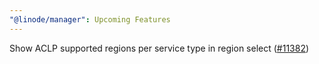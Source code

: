 ```yaml
---
"@linode/manager": Upcoming Features
---
```


Show ACLP supported regions per service type in region select ([#11382](https://github.com/linode/manager/pull/11382))
